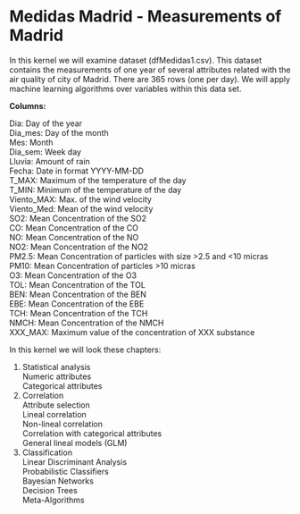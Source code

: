 # Medidas Madrid - Measurements of Madrid

In this kernel we will examine dataset (dfMedidas1.csv). This dataset contains the measurements of one year of several attributes related with the air quality of city of Madrid. There are 365 rows (one per day). We will apply machine learning algorithms over variables within this data set.

**Columns:**  

Dia: Day of the year  
Dia_mes: Day of the month  
Mes: Month  
Dia_sem: Week day  
Lluvia: Amount of rain  
Fecha: Date in format YYYY-MM-DD  
T_MAX: Maximum of the temperature of the day  
T_MIN: Minimum of the temperature of the day  
Viento_MAX: Max. of the wind velocity  
Viento_Med: Mean of the wind velocity  
SO2: Mean Concentration of the SO2  
CO: Mean Concentration of the CO  
NO: Mean Concentration of the NO  
NO2: Mean Concentration of the NO2  
PM2.5: Mean Concentration of particles with size >2.5 and <10 micras  
PM10: Mean Concentration of particles >10 micras  
O3: Mean Concentration of the O3  
TOL: Mean Concentration of the TOL  
BEN: Mean Concentration of the BEN  
EBE: Mean Concentration of the EBE  
TCH: Mean Concentration of the TCH  
NMCH: Mean Concentration of the NMCH  
XXX_MAX: Maximum value of the concentration of XXX substance  

In this kernel we will look these chapters:  

1. Statistical analysis  
    Numeric attributes  
    Categorical attributes  
2. Correlation  
    Attribute selection  
    Lineal correlation  
    Non-lineal correlation  
    Correlation with categorical attributes  
    General lineal models (GLM)  
3. Classification  
    Linear Discriminant Analysis  
    Probabilistic Classifiers  
    Bayesian Networks  
    Decision Trees  
    Meta-Algorithms  
